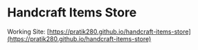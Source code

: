 # Handcraft Items Store

Working Site: [https://pratik280.github.io/handcraft-items-store](https://pratik280.github.io/handcraft-items-store)
